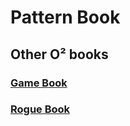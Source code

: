 # Pattern Book

## Other O² books

### [Game Book](../Game%20Book/index.md)
### [Rogue Book](../Rogue%20Book/index.md)